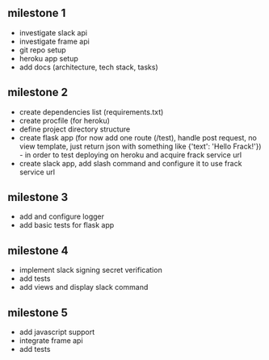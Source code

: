 ## milestone 1
 - investigate slack api
 - investigate frame api
 - git repo setup
 - heroku app setup
 - add docs (architecture, tech stack, tasks)

## milestone 2
 - create dependencies list (requirements.txt)
 - create procfile (for heroku)
 - define project directory structure
 - create flask app (for now add one route (/test), handle post request, no view template, just return json with something like {'text': 'Hello Frack!'}) - in order to test deploying on heroku and acquire frack service url
 - create slack app, add slash command and configure it to use frack service url

## milestone 3
 - add and configure logger
 - add basic tests for flask app

## milestone 4
 - implement slack signing secret verification
 - add tests
 - add views and display slack command

## milestone 5 
 - add javascript support
 - integrate frame api
 - add tests
